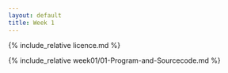 ```yaml
---
layout: default
title: Week 1
---
```

{% include_relative licence.md %}

{% include_relative week01/01-Program-and-Sourcecode.md %}
